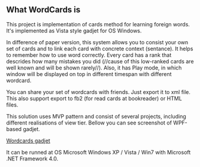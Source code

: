 **What WordCards is**
--------------------------

This project is implementation of cards method for learning foreign words. It's implemented as Vista style gadjet for OS Windows.

In difference of paper version, this system allows you to consist your own set of cards and to link each card with concrete context (sentance). It helps to remember how to use word correctly. Every card has a rank that descrides how many mistakes you did (//cause of this low-ranked cards are well known and will be shown rarely//).
Also, it has Play mode, in which window will be displayed on top in different timespan with different wordcard.

You can share your set of wordcards with friends. Just export it to xml file. This also support export to fb2 (for read cards at bookreader) or HTML files.

This solution uses MVP pattern and consist of several projects, including different realisations of view tier. Bellow you can see screenshot of WPF-based gadjet.

[Wordcards gadjet](http://public.bay.livefilestore.com/y1psV4-9JB9jFEnEZynExNIpNypLy9oWyLs5fBwe96oJKX-rmtiEZiqT8nwelrgI9MYsMQK-pmoWDiWTPGpufvF3g/LanguageWordCards-wiki1.jpg)

It can be runned at OS Microsoft Windows XP / Vista / Win7 with Microsoft .NET Framework 4.0.

